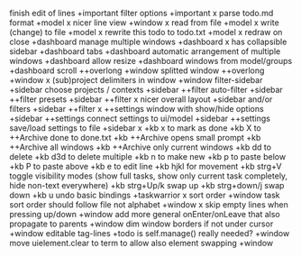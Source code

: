 finish edit of lines +important
filter options +important
x parse todo.md format +model
x nicer line view +window
x read from file +model
x write (change) to file +model
x rewrite this todo to todo.txt +model
x redraw on close +dashboard
manage multiple windows +dashboard
x has collapsible sidebar +dashboard
tabs +dashboard
automatic arrangement of multiple windows +dashboard
allow resize +dashboard
windows from model/groups +dashboard
scroll ++overlong +window
splitted window ++overlong +window
x (sub)project delimiters in window +window
filter-sidebar +sidebar
choose projects / contexts +sidebar ++filter
auto-filter +sidebar ++filter
presets +sidebar ++filter
x nicer overall layout +sidebar
and/or filters +sidebar ++filter
x ++settings window with show/hide options +sidebar
++settings connect settings to ui/model +sidebar
++settings save/load settings to file +sidebar
x +kb x to mark as done
+kb X to ++Archive done to done.txt
+kb ++Archive opens small prompt
+kb ++Archive all windows
+kb ++Archive only current windows
+kb dd to delete
+kb d3d to delete multiple
+kb n to make new
+kb p to paste below
+kb P to paste above
+kb e to edit line
+kb hjkl for movement
+kb strg+V toggle visibility modes (show full tasks, show only current task completely, hide non-text everywhere)
+kb strg+Up/k swap up
+kb strg+down/j swap down
+kb u undo
basic bindings +taskwarrior
x sort order +window
task sort order should follow file not alphabet +window
x skip empty lines when pressing up/down +window
add more general onEnter/onLeave that also propagate to parents +window
dim window borders if not under cursor +window
editable tag-lines +todo
is self.manage() really needed? +window
move uielement.clear to term to allow also element swapping +window
